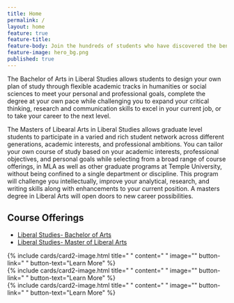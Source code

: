 ```yaml
---
title: Home
permalink: /
layout: home
feature: true
feature-title: 
feature-body: Join the hundreds of students who have discovered the benefits of affordable, flexible, and interdisciplinary undergraduate and graduate studies in the Liberal Arts.
feature-image: hero_bg.png
published: true
---
```

The Bachelor of Arts in Liberal Studies allows students to design your own plan of study through flexible academic tracks in humanities or social sciences to meet your personal and professional goals, complete the degree at your own pace while challenging you to expand your critical thinking, research and communication skills to excel in your current job, or to take your career to the next level. 

The Masters of Libearal Arts in Liberal Studies allows graduate level students to participate in a varied and rich student network across different generations, academic interests, and professional ambitions. You can tailor your own course of study based on your academic interests, professional objectives, and personal goals while selecting from a broad range of course offerings, in MLA as well as other graduate programs at Temple University, without being confined to a single department or discipline. This program will challenge you intellectually, improve your analytical, research, and writing skills along with enhancements to your current position. A masters degree in Liberal Arts will open doors to new career possibilities.

## Course Offerings

- [Liberal Studies- Bachelor of Arts](http://bulletin.temple.edu/undergraduate/liberal-arts/liberal-studies/ba-liberal-studies/)
- [Liberal Studies- Master of Liberal Arts](http://bulletin.temple.edu/graduate/scd/cla/liberal-arts-mla/)

<div class="row row-wide">
  <div class="col m12 l4">{% include cards/card2-image.html 
    title=" " 
    content=" " 
    image="" 
    button-link=" " 
    button-text="Learn More" %}
  </div>
  <div class="row row-wide">
    <div class="col m12 l4">{% include cards/card2-image.html 
      title=" " 
      content=" " 
      image="" 
      button-link=" " 
      button-text="Learn More" %}
    </div>
    <div class="row row-wide">
      <div class="col m12 l4">{% include cards/card2-image.html 
        title=" " 
        content=" " 
        image="" 
        button-link=" " 
        button-text="Learn More" %}
      </div>
</div>
